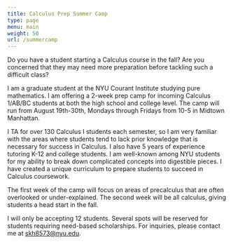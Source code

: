 ```yaml
---
title: Calculus Prep Summer Camp
type: page
menu: main
weight: 50
url: /summercamp
---
```


Do you have a student starting a Calculus course in the fall? Are you concerned that they may need more preparation before tackling such a difficult class?

I am a graduate student at the NYU Courant Institute studying pure mathematics. I am offering a 2-week prep camp for incoming Calculus 1/AB/BC students at both the high school and college level. The camp will run from August 19th-30th, Mondays through Fridays from 10-5 in Midtown Manhattan.

I TA for over 130 Calculus I students each semester, so I am very familiar with the areas where students tend to lack prior knowledge that is necessary for success in Calculus. I also have 5 years of experience tutoring K-12 and college students. I am well-known among NYU students for my ability to break down complicated concepts into digestible pieces. I have created a unique curriculum to prepare students to succeed in Calculus coursework.

The first week of the camp will focus on areas of precalculus that are often overlooked or under-explained. The second week will be all calculus, giving students a head start in the fall.

I will only be accepting 12 students. Several spots will be reserved for students requiring need-based scholarships.
For inquiries, please contact me at skh8573@nyu.edu.
